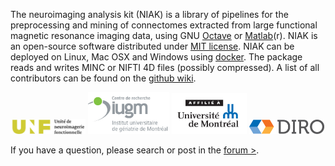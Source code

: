 The neuroimaging analysis kit (NIAK) is a library of pipelines for the preprocessing and mining of connectomes extracted from large functional magnetic resonance imaging data, using GNU [Octave](http://www.gnu.org/software/octave/) or [Matlab](http://www.mathworks.com/)(r). NIAK is an open-source software distributed under [MIT license](http://opensource.org/licenses/MIT). NIAK can be deployed on Linux, Mac OSX and Windows using [docker](https://www.docker.com/). The package reads and writes MINC or NIFTI 4D files (possibly compressed). A list of all contributors can be found on the [github wiki](https://github.com/SIMEXP/niak/wiki/NIAK-contributors). 

[<img src="https://raw.githubusercontent.com/SIMEXP/niak_manual/master/website/logo_unf.jpg" width="120px" />](http://www.unf-montreal.ca/)
[<img src="https://raw.githubusercontent.com/SIMEXP/niak_manual/master/website/logo_criugm.jpg" width="130px" />](http://www.criugm.qc.ca/)
[<img src="https://raw.githubusercontent.com/SIMEXP/niak_manual/master/website/logo_udm.jpg" width="120px" />](http://www.umontreal.ca/)
[<img src="https://raw.githubusercontent.com/SIMEXP/niak_manual/master/website/logo_diro.jpg" width="120px" />](http://www.iro.umontreal.ca/)

If you have a question, please search or post in the [forum >](http://www.nitrc.org/forum/forum.php?forum_id=1821).
